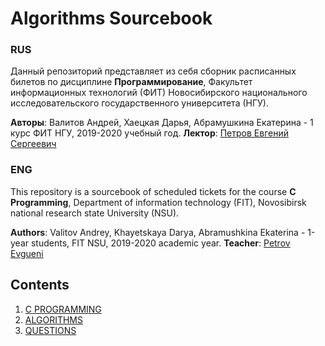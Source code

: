# Algorithms Sourcebook

### RUS

Данный репозиторий представляет из себя сборник расписанных билетов по дисциплине **Программирование**, Факультет информационных технологий (ФИТ) Новосибирского национального исследовательского государственного университета (НГУ).

**Авторы**: Валитов Андрей, Хаецкая Дарья, Абрамушкина Екатерина - 1 курс ФИТ НГУ, 2019-2020 учебный год.
**Лектор**: [Петров Евгений Сергеевич](https://github.com/Evgueni-Petrov-aka-espetrov)

### ENG

This repository is a sourcebook of scheduled tickets for the course **C Programming**, Department of information technology (FIT), Novosibirsk national research state University (NSU).

**Authors**: Valitov Andrey, Khayetskaya Darya, Abramushkina Ekaterina - 1-year students, FIT NSU, 2019-2020 academic year.
**Teacher**: [Petrov Evgueni](https://github.com/Evgueni-Petrov-aka-espetrov)

## Contents

1. [C PROGRAMMING](https://github.com/Andrvat/AlgorithmsSourcebook/blob/master/CLanguage)
2. [ALGORITHMS](https://github.com/Andrvat/AlgorithmsSourcebook/blob/master/BasicAlgorithms)
3. [QUESTIONS](https://github.com/Andrvat/AlgorithmsSourcebook/blob/master/%D0%91%D0%B8%D0%BB%D0%B5%D1%82%D1%8B.pdf)
